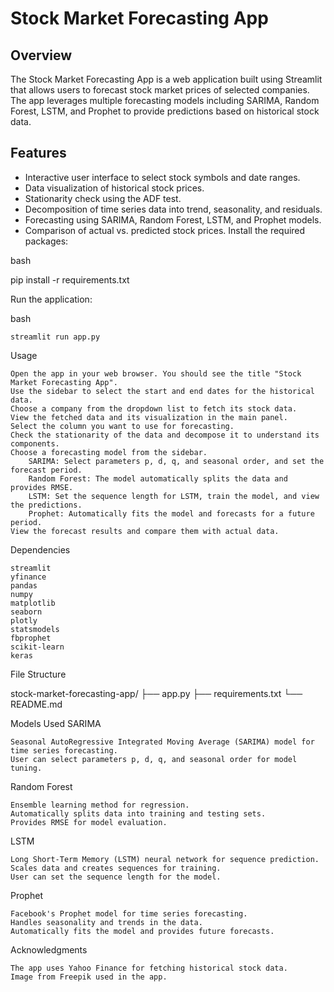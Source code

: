 # Stock Market Forecasting App

## Overview

The Stock Market Forecasting App is a web application built using Streamlit that allows users to forecast stock market prices of selected companies. The app leverages multiple forecasting models including SARIMA, Random Forest, LSTM, and Prophet to provide predictions based on historical stock data.

## Features

- Interactive user interface to select stock symbols and date ranges.
- Data visualization of historical stock prices.
- Stationarity check using the ADF test.
- Decomposition of time series data into trend, seasonality, and residuals.
- Forecasting using SARIMA, Random Forest, LSTM, and Prophet models.
- Comparison of actual vs. predicted stock prices.
Install the required packages:

bash

pip install -r requirements.txt

Run the application:

bash

    streamlit run app.py

Usage

    Open the app in your web browser. You should see the title "Stock Market Forecasting App".
    Use the sidebar to select the start and end dates for the historical data.
    Choose a company from the dropdown list to fetch its stock data.
    View the fetched data and its visualization in the main panel.
    Select the column you want to use for forecasting.
    Check the stationarity of the data and decompose it to understand its components.
    Choose a forecasting model from the sidebar.
        SARIMA: Select parameters p, d, q, and seasonal order, and set the forecast period.
        Random Forest: The model automatically splits the data and provides RMSE.
        LSTM: Set the sequence length for LSTM, train the model, and view the predictions.
        Prophet: Automatically fits the model and forecasts for a future period.
    View the forecast results and compare them with actual data.

Dependencies

    streamlit
    yfinance
    pandas
    numpy
    matplotlib
    seaborn
    plotly
    statsmodels
    fbprophet
    scikit-learn
    keras

File Structure

stock-market-forecasting-app/
├── app.py
├── requirements.txt
└── README.md

Models Used
SARIMA

    Seasonal AutoRegressive Integrated Moving Average (SARIMA) model for time series forecasting.
    User can select parameters p, d, q, and seasonal order for model tuning.

Random Forest

    Ensemble learning method for regression.
    Automatically splits data into training and testing sets.
    Provides RMSE for model evaluation.

LSTM

    Long Short-Term Memory (LSTM) neural network for sequence prediction.
    Scales data and creates sequences for training.
    User can set the sequence length for the model.

Prophet

    Facebook's Prophet model for time series forecasting.
    Handles seasonality and trends in the data.
    Automatically fits the model and provides future forecasts.


Acknowledgments

    The app uses Yahoo Finance for fetching historical stock data.
    Image from Freepik used in the app.


